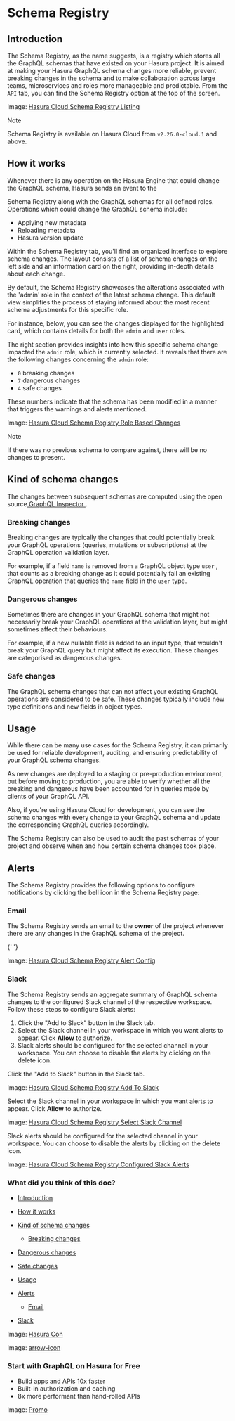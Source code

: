 # Schema Registry

## Introduction​

The Schema Registry, as the name suggests, is a registry which stores all the GraphQL schemas that have existed on your
Hasura project. It is aimed at making your Hasura GraphQL schema changes more reliable, prevent breaking changes in the
schema and to make collaboration across large teams, microservices and roles more manageable and predictable. From the `API` tab, you can find the Schema Registry option at the top of the screen.

Image: [ Hasura Cloud Schema Registry Listing ](https://hasura.io/docs/assets/images/schema-registry-tab-af389d0ea4681848c310a2ee4cc9d63f.png)

Note

Schema Registry is available on Hasura Cloud from `v2.26.0-cloud.1` and above.

## How it works​

Whenever there is any operation on the Hasura Engine that could change the GraphQL schema, Hasura sends an event to the

Schema Registry along with the GraphQL schemas for all defined roles. Operations which could change the GraphQL schema
include:

- Applying new metadata
- Reloading metadata
- Hasura version update


Within the Schema Registry tab, you'll find an organized interface to explore schema changes. The layout consists of a
list of schema changes on the left side and an information card on the right, providing in-depth details about each
change.

By default, the Schema Registry showcases the alterations associated with the 'admin' role in the context of the latest
schema change. This default view simplifies the process of staying informed about the most recent schema adjustments for
this specific role.

For instance, below, you can see the changes displayed for the highlighted card, which contains details for both the `admin` and `user` roles.

The right section provides insights into how this specific schema change impacted the `admin` role, which is currently
selected. It reveals that there are the following changes concerning the `admin` role:

- `0` breaking changes
- `7` dangerous changes
- `4` safe changes


These numbers indicate that the schema has been modified in a manner that triggers the warnings and alerts mentioned.

Image: [ Hasura Cloud Schema Registry Role Based Changes ](https://hasura.io/docs/assets/images/schema-registry-change-details-122240048c116889e573295f5bd24ac6.png)

Note

If there was no previous schema to compare against, there will be no changes to present.

## Kind of schema changes​

The changes between subsequent schemas are computed using the open source[ GraphQL Inspector ](https://github.com/kamilkisiela/graphql-inspector).

### Breaking changes​

Breaking changes are typically the changes that could potentially break your GraphQL operations (queries, mutations or
subscriptions) at the GraphQL operation validation layer.

For example, if a field `name` is removed from a GraphQL object type `user` , that counts as a breaking change as it
could potentially fail an existing GraphQL operation that queries the `name` field in the `user` type.

### Dangerous changes​

Sometimes there are changes in your GraphQL schema that might not necessarily break your GraphQL operations at the
validation layer, but might sometimes affect their behaviours.

For example, if a new nullable field is added to an input type, that wouldn't break your GraphQL query but might affect
its execution. These changes are categorised as dangerous changes.

### Safe changes​

The GraphQL schema changes that can not affect your existing GraphQL operations are considered to be safe. These changes
typically include new type definitions and new fields in object types.

## Usage​

While there can be many use cases for the Schema Registry, it can primarily be used for reliable development, auditing,
and ensuring predictability of your GraphQL schema changes.

As new changes are deployed to a staging or pre-production environment, but before moving to production, you are able to
verify whether all the breaking and dangerous have been accounted for in queries made by clients of your GraphQL API.

Also, if you're using Hasura Cloud for development, you can see the schema changes with every change to your GraphQL
schema and update the corresponding GraphQL queries accordingly.

The Schema Registry can also be used to audit the past schemas of your project and observe when and how certain schema
changes took place.

## Alerts​

The Schema Registry provides the following options to configure notifications by clicking the bell icon in the Schema
Registry page:

### Email​

The Schema Registry sends an email to the **owner** of the project whenever there are any changes in the GraphQL schema
of the project.

{' '}

Image: [ Hasura Cloud Schema Registry Alert Config ](https://hasura.io/docs/assets/images/schema-registry-alert-config-8669c21059374825c6c484dcfaf71fed.png)

### Slack​

The Schema Registry sends an aggregate summary of GraphQL schema changes to the configured Slack channel of the
respective workspace. Follow these steps to configure Slack alerts:

1. Click the "Add to Slack" button in the Slack tab.
2. Select the Slack channel in your workspace in which you want alerts to appear. Click **Allow** to authorize.
3. Slack alerts should be configured for the selected channel in your workspace. You can choose to disable the alerts by
clicking on the delete icon.


Click the "Add to Slack" button in the Slack tab.

Image: [ Hasura Cloud Schema Registry Add To Slack ](https://hasura.io/docs/assets/images/add-to-slack-6a7c23bafc1ecb0e411d8caabf69b5b6.png)

Select the Slack channel in your workspace in which you want alerts to appear. Click **Allow** to authorize.

Image: [ Hasura Cloud Schema Registry Select Slack Channel ](https://hasura.io/docs/assets/images/select-slack-channel-8663192ae47fe840bd3736e471a0757a.png)

Slack alerts should be configured for the selected channel in your workspace. You can choose to disable the alerts by
clicking on the delete icon.

Image: [ Hasura Cloud Schema Registry Configured Slack Alerts ](https://hasura.io/docs/assets/images/configured-slack-alerts-43a8152e5db5248f49947aced2e3e42f.png)

### What did you think of this doc?

- [ Introduction ](https://hasura.io/docs/latest/data-federation/schema-registry/#introduction)
- [ How it works ](https://hasura.io/docs/latest/data-federation/schema-registry/#how-it-works)
- [ Kind of schema changes ](https://hasura.io/docs/latest/data-federation/schema-registry/#kind-of-schema-changes)
    - [ Breaking changes ](https://hasura.io/docs/latest/data-federation/schema-registry/#breaking-changes)

- [ Dangerous changes ](https://hasura.io/docs/latest/data-federation/schema-registry/#dangerous-changes)

- [ Safe changes ](https://hasura.io/docs/latest/data-federation/schema-registry/#safe-changes)
- [ Usage ](https://hasura.io/docs/latest/data-federation/schema-registry/#usage)
- [ Alerts ](https://hasura.io/docs/latest/data-federation/schema-registry/#alerts)
    - [ Email ](https://hasura.io/docs/latest/data-federation/schema-registry/#email)

- [ Slack ](https://hasura.io/docs/latest/data-federation/schema-registry/#slack)


Image: [ Hasura Con ](https://res.cloudinary.com/dh8fp23nd/image/upload/v1686154570/hasura-con-2023/has-con-light-date_r2a2ud.png)

Image: [ arrow-icon ](https://res.cloudinary.com/dh8fp23nd/image/upload/v1683723549/main-web/chevron-right_ldbi7d.png)

### Start with GraphQL on Hasura for Free

- Build apps and APIs 10x faster
- Built-in authorization and caching
- 8x more performant than hand-rolled APIs


Image: [ Promo ](https://hasura.io/docs/assets/images/hasura-free-ff60e409244e0ea12b5a3045d1a9096b.png)